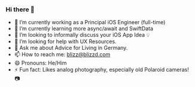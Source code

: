 ### Hi there 👋


- 🔭 I’m currently working as a Principal iOS Engineer (full-time)
- 🌱 I’m currently learning more async/await and SwiftData
- 👯 I’m looking to informally discuss your iOS App Idea 💡 
- 🤔 I’m looking for help with UX Resources.
- 💬 Ask me about Advice for Living in Germany.
- 📫 How to reach me: blizz@blizzd.com
- 😄 Pronouns: He/Him
- ⚡ Fun fact: Likes analog photography, especially old Polaroid cameras! 📷 

